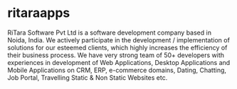 # ritaraapps
RiTara Software Pvt Ltd is a software development company based in Noida, India. We actively participate in the development / implementation of solutions for our esteemed clients, which highly increases the efficiency of their business process. We have very strong team of 50+ developers with experiences in development of Web Applications, Desktop Applications and Mobile Applications on CRM, ERP, e-commerce domains, Dating, Chatting, Job Portal, Travelling Static &amp; Non Static Websites etc.
